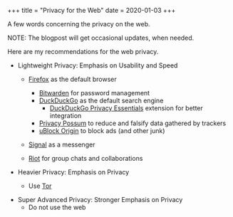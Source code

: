 +++
title = "Privacy for the Web"
date = 2020-01-03
+++

A few words concerning the privacy on the web.

NOTE: The blogpost will get occasional updates, when needed.

Here are my recommendations for the web privacy.

- Lightweight Privacy: Emphasis on Usability and Speed

  - [Firefox](firefox) as the default browser

    - [Bitwarden](bitwarden) for password management
    - [DuckDuckGo](duckduckgo) as the default search engine
      - [DuckDuckGo Privacy Essentials](duckduckgo_privacy_essentials) extension for better integration
    - [Privacy Possum](privacy_possum) to reduce and falsify data gathered by trackers
    - [uBlock Origin](ublock_origin) to block ads (and other junk)

  - [Signal](signal) as a messenger
  - [Riot](riot) for group chats and collaborations

- Heavier Privacy: Emphasis on Privacy
  - Use [Tor](tor)

* Super Advanced Privacy: Stronger Emphasis on Privacy
  - Do not use the web

[firefox]: https://www.mozilla.org/en-US/firefox/new/
[bitwarden]: https://addons.mozilla.org/en-US/firefox/addon/bitwarden-password-manager/
[duckduckgo]: https://duckduckgo.com/
[duckduckgo_privacy_essentials]: https://addons.mozilla.org/en-US/firefox/addon/duckduckgo-for-firefox/
[privacy_possum]: https://addons.mozilla.org/en-US/firefox/addon/privacy-possum/
[ublock_origin]: https://addons.mozilla.org/en-US/firefox/addon/ublock-origin/
[signal]: https://signal.org/
[riot]: https://about.riot.im/
[tor]: (https://www.torproject.org/)
